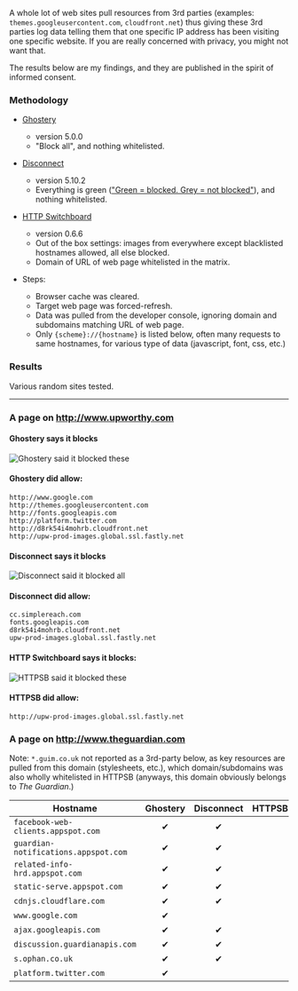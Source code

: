 A whole lot of web sites pull resources from 3rd parties (examples: `themes.googleusercontent.com`, `cloudfront.net`) thus giving these 3rd parties log data telling them that one specific IP address has been visiting one specific website. If you are really concerned with privacy, you might not want that.

The results below are my findings, and they are published in the spirit of informed consent.

### Methodology

- [Ghostery](https://chrome.google.com/webstore/detail/ghostery/mlomiejdfkolichcflejclcbmpeaniij)
    * version 5.0.0
    * "Block all", and nothing whitelisted.
- [Disconnect](https://chrome.google.com/webstore/detail/disconnect/jeoacafpbcihiomhlakheieifhpjdfeo)
    * version 5.10.2
    * Everything is green (["Green = blocked. Grey = not blocked"](https://disconnect.me/disconnect/faq#why-are-some-icons-green-and-some-icons-grey)), and nothing whitelisted.
- [HTTP Switchboard](https://chrome.google.com/webstore/detail/http-switchboard/mghdpehejfekicfjcdbfofhcmnjhgaag)
    * version 0.6.6
    * Out of the box settings: images from everywhere except blacklisted hostnames allowed, all else blocked.
    * Domain of URL of web page whitelisted in the matrix.

- Steps:
    * Browser cache was cleared.
    * Target web page was forced-refresh.
    * Data was pulled from the developer console, ignoring domain and subdomains matching URL of web page.
    * Only `{scheme}://{hostname}` is listed below, often many requests to same hostnames, for various type of data (javascript, font, css, etc.)

### Results

Various random sites tested.

***

### A page on http://www.upworthy.com

#### Ghostery says it blocks

![Ghostery said it blocked these](https://raw.github.com/gorhill/httpswitchboard/master/doc/img/privacy-tour-1-ghostery.png)

#### Ghostery did allow:
    http://www.google.com
    http://themes.googleusercontent.com
    http://fonts.googleapis.com
    http://platform.twitter.com
    http://d8rk54i4mohrb.cloudfront.net
    http://upw-prod-images.global.ssl.fastly.net

#### Disconnect says it blocks

![Disconnect said it blocked all](https://raw.github.com/gorhill/httpswitchboard/master/doc/img/privacy-tour-1-disconnect.png)

#### Disconnect did allow:
    cc.simplereach.com
    fonts.googleapis.com
    d8rk54i4mohrb.cloudfront.net
    upw-prod-images.global.ssl.fastly.net

#### HTTP Switchboard says it blocks:

![HTTPSB said it blocked these](https://raw.github.com/gorhill/httpswitchboard/master/doc/img/privacy-tour-1-httpsb.png)

#### HTTPSB did allow:
    http://upw-prod-images.global.ssl.fastly.net

### A page on http://www.theguardian.com

Note: `*.guim.co.uk` not reported as a 3rd-party below, as key resources are pulled from this domain (stylesheets, etc.), which domain/subdomains was also wholly whitelisted in HTTPSB (anyways, this domain obviously belongs to *The Guardian*.)

| Hostname                             | Ghostery       | Disconnect | HTTPSB |
| ------------------------------------ |:--------------:|:----------:|:------:|
| `facebook-web-clients.appspot.com`   | ✔              | ✔          |        |
| `guardian-notifications.appspot.com` | ✔              | ✔          |        |
| `related-info-hrd.appspot.com`       | ✔              | ✔          |        |
| `static-serve.appspot.com`           | ✔              | ✔          |        |
| `cdnjs.cloudflare.com`               | ✔              | ✔          |        |
| `www.google.com`                     | ✔              |            |        |
| `ajax.googleapis.com`                | ✔              | ✔          |        |
| `discussion.guardianapis.com`        | ✔              | ✔          |        |
| `s.ophan.co.uk`                      | ✔              | ✔          |        |
| `platform.twitter.com`               | ✔              |            |        |